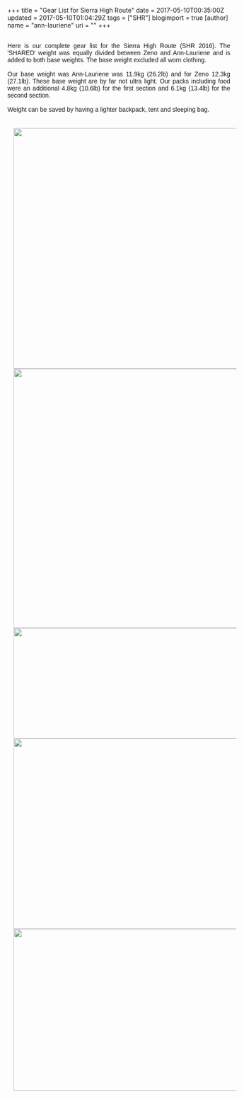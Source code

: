+++
title = "Gear List for Sierra High Route"
date = 2017-05-10T00:35:00Z
updated = 2017-05-10T01:04:29Z
tags = ["SHR"]
blogimport = true 
[author]
	name = "ann-lauriene"
	uri = ""
+++

<div class="separator" style="clear: both; text-align: justify;"><span style="font-family: &quot;arial&quot; , &quot;helvetica&quot; , sans-serif;"><br /></span></div><div class="separator" style="clear: both; text-align: justify;"><span style="font-family: &quot;arial&quot; , &quot;helvetica&quot; , sans-serif;">Here is our complete gear list for the Sierra High Route (SHR 2016). The 'SHARED' weight was equally divided between Zeno and Ann-Lauriene and is added to both base weights. The base weight excluded all worn clothing.&nbsp;</span></div><div class="separator" style="clear: both; text-align: justify;"><span style="font-family: &quot;arial&quot; , &quot;helvetica&quot; , sans-serif;"><br /></span></div><div class="separator" style="clear: both; text-align: justify;"><span style="font-family: &quot;arial&quot; , &quot;helvetica&quot; , sans-serif;">Our base weight was Ann-Lauriene was 11.9kg (26.2lb) and for Zeno 12.3kg (27.1lb). These base weight are by far not ultra light. Our packs including food were an additional 4.8kg (10.6lb) for the first section and 6.1kg (13.4lb) for the second section.</span></div><div class="separator" style="clear: both; text-align: justify;"><span style="font-family: &quot;arial&quot; , &quot;helvetica&quot; , sans-serif;"><br /></span></div><div class="separator" style="clear: both; text-align: justify;"><span style="font-family: &quot;arial&quot; , &quot;helvetica&quot; , sans-serif;">Weight can be saved by having a lighter backpack, tent and sleeping bag.&nbsp;</span></div><div class="separator" style="clear: both; text-align: center;"></div><div class="separator" style="clear: both; text-align: center;"></div><div class="separator" style="clear: both; text-align: justify;"><br /></div><div class="separator" style="clear: both; text-align: center;"></div><br /><div class="separator" style="clear: both; text-align: center;"></div><div class="separator" style="clear: both; text-align: center;"><a href="https://2.bp.blogspot.com/-PH-nMexWBnE/WRD33gUHGRI/AAAAAAAA01M/nSaflMM_3KApK0lWgtxZkoaC-Ni_s8yigCLcB/s1600/Screen%2BShot%2B2017-05-09%2Bat%2B12.55.51%2BAM.png" imageanchor="1" style="margin-left: 1em; margin-right: 1em;"><img border="0" height="544" src="https://2.bp.blogspot.com/-PH-nMexWBnE/WRD33gUHGRI/AAAAAAAA01M/nSaflMM_3KApK0lWgtxZkoaC-Ni_s8yigCLcB/s1600/Screen%2BShot%2B2017-05-09%2Bat%2B12.55.51%2BAM.png" width="640" /></a></div><div class="separator" style="clear: both; text-align: center;"><a href="https://1.bp.blogspot.com/-1OPR78Q0Bg0/WRD33yZ1rfI/AAAAAAAA01Q/spfUuhPrs8I84Z6xYPSMD95cGbeChEQawCLcB/s1600/Screen%2BShot%2B2017-05-09%2Bat%2B12.56.18%2BAM.png" imageanchor="1" style="margin-left: 1em; margin-right: 1em;"><img border="0" height="586" src="https://1.bp.blogspot.com/-1OPR78Q0Bg0/WRD33yZ1rfI/AAAAAAAA01Q/spfUuhPrs8I84Z6xYPSMD95cGbeChEQawCLcB/s1600/Screen%2BShot%2B2017-05-09%2Bat%2B12.56.18%2BAM.png" width="640" /></a></div><div class="separator" style="clear: both; text-align: center;"><a href="https://1.bp.blogspot.com/-lk6hSPxRsOc/WRD33unsunI/AAAAAAAA01I/nGbYpjHQ7cAH12NuwZdU0w0WApTy_ybSQCLcB/s1600/Screen%2BShot%2B2017-05-09%2Bat%2B12.56.39%2BAM.png" imageanchor="1" style="margin-left: 1em; margin-right: 1em;"><img border="0" height="250" src="https://1.bp.blogspot.com/-lk6hSPxRsOc/WRD33unsunI/AAAAAAAA01I/nGbYpjHQ7cAH12NuwZdU0w0WApTy_ybSQCLcB/s1600/Screen%2BShot%2B2017-05-09%2Bat%2B12.56.39%2BAM.png" width="640" /></a></div><div class="separator" style="clear: both; text-align: center;"><a href="https://1.bp.blogspot.com/-JfMGF1J0-0g/WRD34L0RRLI/AAAAAAAA01U/YRDIqCCfPfco7VnExklXjYPZlyy4IrgnQCLcB/s1600/Screen%2BShot%2B2017-05-09%2Bat%2B12.56.55%2BAM.png" imageanchor="1" style="margin-left: 1em; margin-right: 1em;"><img border="0" height="430" src="https://1.bp.blogspot.com/-JfMGF1J0-0g/WRD34L0RRLI/AAAAAAAA01U/YRDIqCCfPfco7VnExklXjYPZlyy4IrgnQCLcB/s1600/Screen%2BShot%2B2017-05-09%2Bat%2B12.56.55%2BAM.png" width="640" /></a></div><div class="separator" style="clear: both; text-align: center;"><a href="https://2.bp.blogspot.com/--RNgjLS3tIQ/WRD34TFWx_I/AAAAAAAA01Y/dv5oYG6-rJUENIpX8K-b1tfOgi7l2o8IgCLcB/s1600/Screen%2BShot%2B2017-05-09%2Bat%2B12.57.07%2BAM.png" imageanchor="1" style="margin-left: 1em; margin-right: 1em;"><img border="0" height="366" src="https://2.bp.blogspot.com/--RNgjLS3tIQ/WRD34TFWx_I/AAAAAAAA01Y/dv5oYG6-rJUENIpX8K-b1tfOgi7l2o8IgCLcB/s1600/Screen%2BShot%2B2017-05-09%2Bat%2B12.57.07%2BAM.png" width="640" /></a></div>
